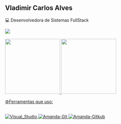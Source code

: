## Vladimir Carlos Alves

:computer: Desenvolvedora de Sistemas FullStack<br/>

<div>
<a href="https://www.linkedin.com/in/vladimirca2000" target="_blank"><img src="https://img.shields.io/badge/-linkedin-%230077B5?style=for-the-badge&logo=linkedin&logoColor=white" target="_blank"></a> 
</div>

<br/>

<div>
<a href="https://github.com/vladimirca2000">
<img height="180em" src="https://github-readme-stats.vercel.app/api/top-langs/?username=vladimirca2000&layout=compact&langs_count=7&theme=dracula"/>
<img height="180em" src="https://github-readme-stats.vercel.app/api?username=vladimirca2000&show_icons=true&theme=dracula&include_all_commits=true&count_private=true"/>
</div>


 ⚙️Ferramentas que uso:
 <div style="display: inline_block"><br/> 
    <img align="center" alt="Visual_Studio" src="https://img.shields.io/badge/Visual_Studio-5C2D91?style=for-the-badge&logo=visual%20studio&logoColor=white">
    <img align="center" alt="Amanda-Git" src="https://img.shields.io/badge/GIT-E44C30?style=for-the-badge&logo=git&logoColor=white">
    <img align="center" alt="Amanda-Gitkub" src="https://img.shields.io/badge/GitHub-100000?style=for-the-badge&logo=github&logoColor=white">
</div><br/>